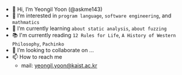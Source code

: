 - 👋 Hi, I’m Yeongil Yoon (@askme143)
- 👀 I’m interested in `program language`, `software engineering`, and `mathmatics`
- 🌱 I’m currently learning `about static analysis`, `about fuzzing`
- 📚 I'm currently reading `12 Rules for Life`, `A History of Western Philosophy`, `Pachinko`
- 💞️ I’m looking to collaborate on ...
- 📫 How to reach me
  - mail: yeongil.yoon@kaist.ac.kr

<!---
askme143/askme143 is a ✨ special ✨ repository because its `README.md` (this file) appears on your GitHub profile.
You can click the Preview link to take a look at your changes.
--->
